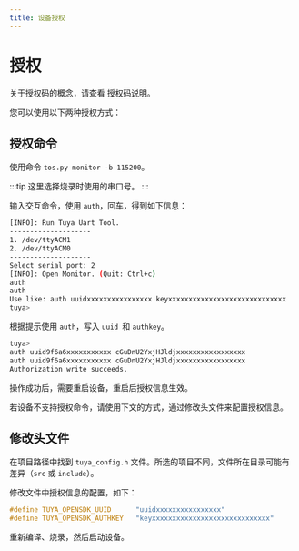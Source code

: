 ```yaml
---
title: 设备授权
---
```


# 授权

关于授权码的概念，请查看 [授权码说明](./unboxing.md#授权码)。

您可以使用以下两种授权方式：

## 授权命令

使用命令 `tos.py monitor -b 115200`。

:::tip
这里选择烧录时使用的串口号。
:::

输入交互命令，使用 `auth`，回车，得到如下信息：

```bash
[INFO]: Run Tuya Uart Tool.
--------------------
1. /dev/ttyACM1
2. /dev/ttyACM0
--------------------
Select serial port: 2
[INFO]: Open Monitor. (Quit: Ctrl+c)
auth
auth
Use like: auth uuidxxxxxxxxxxxxxxxx keyxxxxxxxxxxxxxxxxxxxxxxxxxxxxx
tuya>
```

根据提示使用 `auth`，写入 `uuid `和 `authkey`。

```bash
tuya>
auth uuid9f6a6xxxxxxxxxxx cGuDnU2YxjHJldjxxxxxxxxxxxxxxxxx
auth uuid9f6a6xxxxxxxxxxx cGuDnU2YxjHJldjxxxxxxxxxxxxxxxxx
Authorization write succeeds.
```

操作成功后，需要重启设备，重启后授权信息生效。

若设备不支持授权命令，请使用下文的方式，通过修改头文件来配置授权信息。

## 修改头文件

在项目路径中找到 `tuya_config.h` 文件。所选的项目不同，文件所在目录可能有差异（`src` 或 `include`）。

修改文件中授权信息的配置，如下：

```c++
#define TUYA_OPENSDK_UUID      "uuidxxxxxxxxxxxxxxxx"                    // Please change the correct uuid
#define TUYA_OPENSDK_AUTHKEY   "keyxxxxxxxxxxxxxxxxxxxxxxxxxxxxx"        // Please change the correct authkey
```

重新编译、烧录，然后启动设备。
